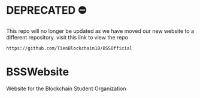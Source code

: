 # DEPRECATED ⛔️

This repo will no longer be updated as we have moved our new website to a different repository. visit this link to view the repo

`https://github.com/TienBlockchain10/BSSOfficial`

# BSSWebsite
Website for the Blockchain Student Organization


